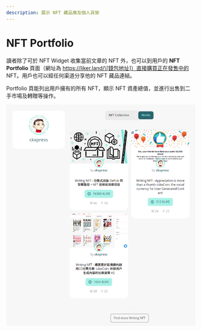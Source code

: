 ```yaml
---
description: 展示 NFT 藏品庫及個人貨架
---
```


# NFT Portfolio

讀者除了可於 NFT Widget 收集當前文章的 NFT 外，也可以到用戶的 **NFT Portfolio** 頁面（網址為 https://liker.land/\[錢包地址]）直接購買正在發售中的 NFT。用戶也可以經任何渠道分享他的 NFT 藏品連結。

Portfolio 頁能列出用戶擁有的所有 NFT，顯示 NFT 資產總值，並進行出售到二手市場及轉贈等操作。

![NFT Portfolio: 展示自己的 NFT 珍藏，及轉贈或賣出到二級市場](<../../.gitbook/assets/NFT Portfolio.png>)
